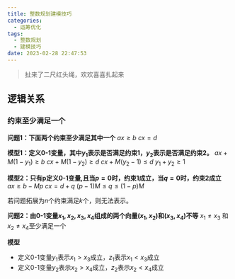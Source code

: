 ```yaml
---
title: 整数规划建模技巧
categories:
  - 运筹优化
tags:
  - 整数规划
  - 建模技巧
date: 2023-02-28 22:47:53
---
```

> 扯来了二尺红头绳，欢欢喜喜扎起来

## 逻辑关系
### 约束至少满足一个
**问题1：下面两个约束至少满足其中一个**
$ax\geq b$
$cx= d$

**模型1：定义0-1变量，其中$y_1$表示是否满足约束1，$y_2$表示是否满足约束2。**
$ax + M(1-y_{1}) \geq b$
$cx + M(1-y_{2}) \geq d$
$cx + M(y_{2}-1) \leq d$
$y_{1} + y_{2} \geq 1$

**模型2：只有p定义0-1变量,且当$p=0$时，约束1成立，当$q=0$时，约束2成立**
$ax \geq b - Mp$
$cx = d + q$
$(p-1)M \leq q \leq (1-p)M$

若问题拓展为$n$个约束满足$k$个，则无法表示。

**问题2：由0-1变量$x_1, x_2, x_3, x_4$组成的两个向量$(x_1, x_2)$和$(x_3,x_4)$不等**
$x_1\neq x_3$ 和 $x_2\neq x_4$至少满足一个

**模型**
- 定义0-1变量$y_1$表示$x_1>x_3$成立，$z_1$表示$x_1<x_3$成立
- 定义0-1变量$y_2$表示$x_2>x_4$成立，$z_2$表示$x_2<x_4$成立
